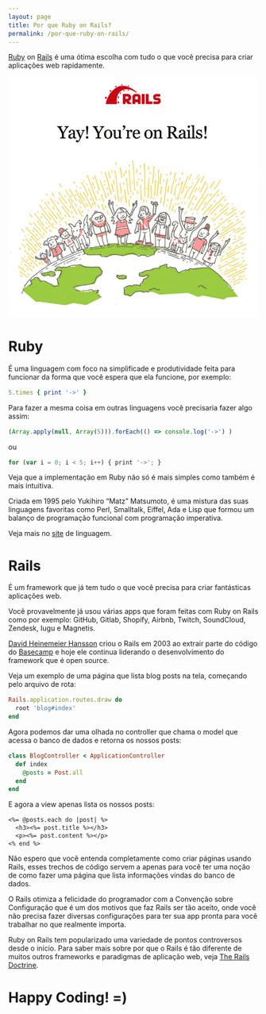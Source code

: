```yaml
---
layout: page
title: Por que Ruby on Rails?
permalink: /por-que-ruby-on-rails/
---
```


[Ruby](https://www.ruby-lang.org/) on [Rails](http://rubyonrails.org/) é uma ótima escolha com tudo o que você precisa para criar aplicações web rapidamente.

![Welcome to Rails](/assets/img/posts/rails5.jpg)

# Ruby

É uma linguagem com foco na simplificade e produtividade feita para funcionar da forma que você espera que ela funcione, por exemplo:

```ruby
5.times { print '->' }
```

Para fazer a mesma coisa em outras linguagens você precisaria fazer algo assim:

```javascript
(Array.apply(null, Array(5))).forEach(() => console.log('->') )
```

ou

```javascript
for (var i = 0; i < 5; i++) { print '->'; }
```

Veja que a implementação em Ruby não só é mais simples como também é mais intuitiva.

Criada em 1995 pelo Yukihiro “Matz” Matsumoto, é uma mistura das suas linguagens favoritas como Perl, Smalltalk, Eiffel, Ada e Lisp que formou um balanço de programação funcional com programação imperativa.

Veja mais no [site](https://www.ruby-lang.org) de linguagem.

# Rails

É um framework que já tem tudo o que você precisa para criar fantásticas aplicações web.

Você provavelmente já usou várias apps que foram feitas com Ruby on Rails como por exemplo: GitHub, Gitlab, Shopify, Airbnb, Twitch, SoundCloud, Zendesk, Iugu e Magnetis.

[David Heinemeier Hansson](https://twitter.com/dhh) criou o Rails em 2003 ao extrair parte do código do [Basecamp](https://basecamp.com/) e hoje ele continua liderando o desenvolvimento do framework que é open source.

Veja um exemplo de uma página que lista blog posts na tela, começando pelo arquivo de rota:

```ruby
Rails.application.routes.draw do
  root 'blog#index'
end
```

Agora podemos dar uma olhada no controller que chama o model que acessa o banco de dados e retorna os nossos posts:

```ruby
class BlogController < ApplicationController
  def index
    @posts = Post.all
  end
end
```

E agora a view apenas lista os nossos posts:


```erb
<%= @posts.each do |post| %>
  <h3><%= post.title %></h3>
  <p><%= post.content %></p>
<% end %>
```

Não espero que você entenda completamente como criar páginas usando Rails, esses trechos de código servem a apenas para você ter uma noção de como fazer uma página que lista informações vindas do banco de dados.

O Rails otimiza a felicidade do programador com a Convenção sobre Configuração que é um dos motivos que faz Rails ser tão aceito, onde você não precisa fazer diversas configurações para ter sua app pronta para você trabalhar no que realmente importa.

Ruby on Rails tem popularizado uma variedade de pontos controversos desde o início. Para saber mais sobre por que o Rails é tão diferente de muitos outros frameworks e paradigmas de aplicação web, veja [The Rails Doctrine](http://rubyonrails.org/doctrine/).

# Happy Coding! =)

